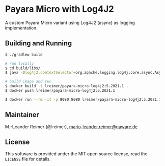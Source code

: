 # Payara Micro with Log4J2

A custom Payara Micro variant using Log4J2 (async) as logging implementation.

## Building and Running

```bash
$ ./gradlew build

# run locally
$ cd build/libs/
$ java -Dlog4j2.contextSelector=org.apache.logging.log4j.core.async.AsyncLoggerContextSelector -Dlog4j.configurationFile=log4j2.xml -jar payara-micro.jar --logproperties logging.properties --nocluster

# build image and run
$ docker build -t lreimer/payara-micro-log4j2:5.2021.1 .
$ docker push lreimer/payara-micro-log4j2:5.2021.1

$ docker run --rm -it -p 8080:8080 lreimer/payara-micro-log4j2:5.2021.1
```


## Maintainer

M.-Leander Reimer (@lreimer), <mario-leander.reimer@qaware.de>

## License

This software is provided under the MIT open source license, read the `LICENSE`
file for details.